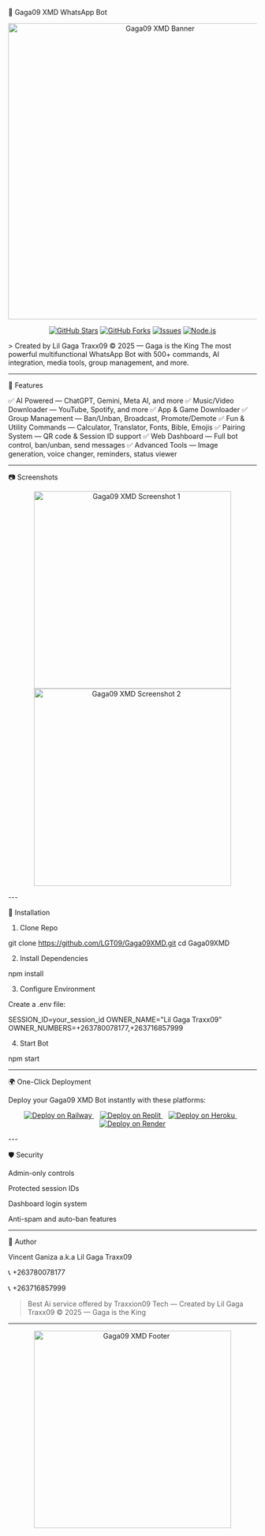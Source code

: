 📜 Gaga09 XMD WhatsApp Bot

<p align="center">
  <img src="https://files.catbox.moe/4d68yb.jpg" width="600px" alt="Gaga09 XMD Banner"/>
</p>  <p align="center">
  <a href="https://github.com/LGT09/Gaga09XMD"><img src="https://img.shields.io/github/stars/LGT09/Gaga09XMD?style=for-the-badge&logo=github" alt="GitHub Stars"/></a>
  <a href="https://github.com/LGT09/Gaga09XMD/fork"><img src="https://img.shields.io/github/forks/LGT09/Gaga09XMD?style=for-the-badge&logo=git" alt="GitHub Forks"/></a>
  <a href="https://github.com/LGT09/Gaga09XMD/issues"><img src="https://img.shields.io/github/issues/LGT09/Gaga09XMD?style=for-the-badge&logo=bugcrowd" alt="Issues"/></a>
  <a href="https://nodejs.org/"><img src="https://img.shields.io/badge/Node.js-18+-green?style=for-the-badge&logo=node.js" alt="Node.js"/></a>
</p>  > Created by Lil Gaga Traxx09 © 2025 — Gaga is the King
The most powerful multifunctional WhatsApp Bot with 500+ commands, AI integration, media tools, group management, and more.




---

🚀 Features

✅ AI Powered — ChatGPT, Gemini, Meta AI, and more
✅ Music/Video Downloader — YouTube, Spotify, and more
✅ App & Game Downloader
✅ Group Management — Ban/Unban, Broadcast, Promote/Demote
✅ Fun & Utility Commands — Calculator, Translator, Fonts, Bible, Emojis
✅ Pairing System — QR code & Session ID support
✅ Web Dashboard — Full bot control, ban/unban, send messages
✅ Advanced Tools — Image generation, voice changer, reminders, status viewer


---

📷 Screenshots

<p align="center">
  <img src="https://files.catbox.moe/hvljlp.jpg" width="400px" alt="Gaga09 XMD Screenshot 1"/>
  <img src="https://files.catbox.moe/nld69x.jpg" width="400px" alt="Gaga09 XMD Screenshot 2"/>
</p>  
---

🔧 Installation

1. Clone Repo

git clone https://github.com/LGT09/Gaga09XMD.git
cd Gaga09XMD

2. Install Dependencies

npm install

3. Configure Environment

Create a .env file:

SESSION_ID=your_session_id
OWNER_NAME="Lil Gaga Traxx09"
OWNER_NUMBERS=+263780078177,+263716857999

4. Start Bot

npm start


---

🌍 One-Click Deployment

Deploy your Gaga09 XMD Bot instantly with these platforms:

<p align="center">
  <!-- Railway -->
  <a href="https://railway.app/new/template?template=https://github.com/LGT09/Gaga09XMD&envs=SESSION_ID,OWNER_NAME,OWNER_NUMBERS&SESSION_IDDesc=Your+WhatsApp+Session+ID&OWNER_NAMEDesc=Bot+Owner+Name&OWNER_NUMBERSDesc=Owner+Phone+Numbers">
    <img src="https://railway.app/button.svg" alt="Deploy on Railway"/>
  </a>
  &nbsp;&nbsp;
  <!-- Replit -->
  <a href="https://replit.com/github/LGT09/Gaga09XMD">
    <img src="https://img.shields.io/badge/Deploy%20to%20Replit-orange?style=for-the-badge&logo=replit" alt="Deploy on Replit"/>
  </a>
  &nbsp;&nbsp;
  <!-- Heroku -->
  <a href="https://heroku.com/deploy?template=https://github.com/LGT09/Gaga09XMD">
    <img src="https://img.shields.io/badge/Deploy%20to%20Heroku-430098?style=for-the-badge&logo=heroku" alt="Deploy on Heroku"/>
  </a>
  &nbsp;&nbsp;
  <!-- Render -->
  <a href="https://render.com/deploy?repo=https://github.com/LGT09/Gaga09XMD">
    <img src="https://img.shields.io/badge/Deploy%20to%20Render-46E3B7?style=for-the-badge&logo=render" alt="Deploy on Render"/>
  </a>
</p>  
---

🛡 Security

Admin-only controls

Protected session IDs

Dashboard login system

Anti-spam and auto-ban features



---

👑 Author

Vincent Ganiza a.k.a Lil Gaga Traxx09

📞 +263780078177

📞 +263716857999


> Best Ai service offered by Traxxion09 Tech — Created by Lil Gaga Traxx09 © 2025 — Gaga is the King




---

<p align="center">
  <img src="https://files.catbox.moe/4d68yb.jpg" width="400px" alt="Gaga09 XMD Footer"/>
</p>
